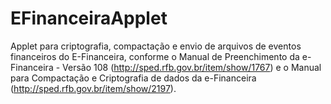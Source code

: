 # EFinanceiraApplet

Applet para criptografia, compactação e envio de arquivos de eventos financeiros do E-Financeira, conforme o 
Manual de Preenchimento da e-Financeira - Versão 108 (http://sped.rfb.gov.br/item/show/1767) e o Manual para Compactação e
Criptografia de dados da e-Financeira (http://sped.rfb.gov.br/item/show/2197).
